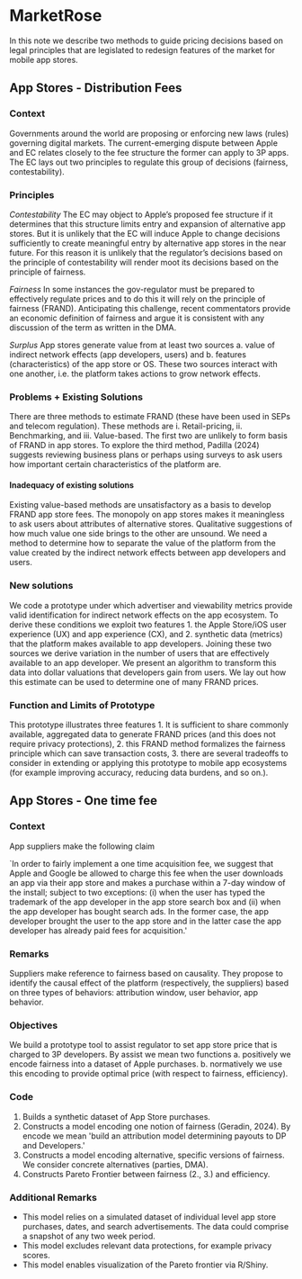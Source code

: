 # MarketRose

In this note we describe two methods to guide pricing decisions based on legal principles that are legislated to redesign features of the market for mobile app stores.

## App Stores - Distribution Fees

### **Context**

Governments around the world are proposing or enforcing new laws (rules) governing digital markets. The current-emerging dispute between Apple and EC relates closely to the fee structure the former can apply to 3P apps. The EC lays out two principles to regulate this group of decisions (fairness, contestability). 

### **Principles**

_Contestability_  The EC may object to Apple’s proposed fee structure if it determines that this structure limits entry and expansion of alternative app stores. But it is unlikely that the EC will induce Apple to change decisions sufficiently to create meaningful entry by alternative app stores in the near future. For this reason it is unlikely that the regulator’s decisions based on the principle of contestability will render moot its decisions based on the principle of fairness.

_Fairness_ In some instances the gov-regulator must be prepared to effectively regulate prices and to do this it will rely on the principle of fairness (FRAND). Anticipating this challenge, recent commentators provide an economic definition of fairness and argue it is consistent with any discussion of the term as written in the DMA. 

_Surplus_ App stores generate value from at least two sources a. value of indirect network effects (app developers, users) and b. features (characteristics) of the app store or OS. These two sources interact with one another, i.e. the platform takes actions to grow network effects.  

### **Problems + Existing Solutions**

There are three methods to estimate FRAND (these have been used in SEPs and telecom regulation). These methods are i. Retail-pricing, ii. Benchmarking, and iii. Value-based. The first two are unlikely to form basis of FRAND in app stores. To explore the third method, Padilla (2024) suggests reviewing business plans or perhaps using surveys to ask users how important certain characteristics of the platform are.

#### **Inadequacy of existing solutions**

Existing value-based methods are unsatisfactory as a basis to develop FRAND app store fees. The monopoly on app stores makes it meaningless to ask users about attributes of alternative stores. Qualitative suggestions of how much value one side brings to the other are unsound. We need a method to determine how to separate the value of the platform from the value created by the indirect network effects between app developers and users. 

### **New solutions**

We code a prototype under which advertiser and viewability metrics provide valid identification for indirect network effects on the app ecosystem. To derive these conditions we exploit two features 1. the Apple Store/iOS user experience (UX) and app experience (CX), and 2. synthetic data (metrics) that the platform makes available to app developers. Joining these two sources we derive variation in the number of users that are effectively available to an app developer. We present an algorithm to transform this data into dollar valuations that developers gain from users. We lay out how this estimate can be used to determine one of many FRAND prices.  

### **Function and Limits of Prototype**

This prototype illustrates three features 1. It is sufficient to share commonly available, aggregated data to generate FRAND prices (and this does not require privacy protections), 2. this FRAND method formalizes the fairness principle which can save transaction costs, 3. there are several tradeoffs to consider in extending or applying this prototype to mobile app ecosystems (for example improving accuracy, reducing data burdens, and so on.).   

## App Stores - One time fee

### **Context**

App suppliers make the following claim

`In order to fairly implement a one time acquisition fee, we suggest that Apple and Google be allowed to charge this fee when the user downloads an app via their app store and makes a purchase within a 7-day window of the install; subject to two exceptions: (i) when the user has typed the trademark of the app developer in the app store search box and (ii) when the app developer has bought search ads. In the former case, the app developer brought the user to the app store and in the latter case the app developer has already paid fees for acquisition.'

### **Remarks**

Suppliers make reference to fairness based on causality. They propose to identify the causal effect of the platform (respectively, the suppliers) based on three types of behaviors: attribution window, user behavior, app behavior. 

### **Objectives**

We build a prototype tool to assist regulator to set app store price that is charged to 3P developers. By assist we mean two functions a. positively we encode fairness into a dataset of Apple purchases. b. normatively we use this encoding to provide optimal price \(with respect to fairness, efficiency)\. 

### **Code**

1. Builds a synthetic dataset of App Store purchases. 
2. Constructs a model encoding one notion of fairness \(Geradin, 2024\). By encode we mean 'build an attribution model determining payouts to DP and Developers.' 
3. Constructs a model encoding alternative, specific versions of fairness. We consider concrete alternatives \(parties, DMA\).  
4. Constructs Pareto Frontier between fairness (2., 3.) and efficiency.  

### **Additional Remarks**

- This model relies on a simulated dataset of individual level app store purchases, dates, and search advertisements. The data could comprise a snapshot of any two week period. 
- This model excludes relevant data protections, for example privacy scores. 
- This model enables visualization of the Pareto frontier via R/Shiny. 
